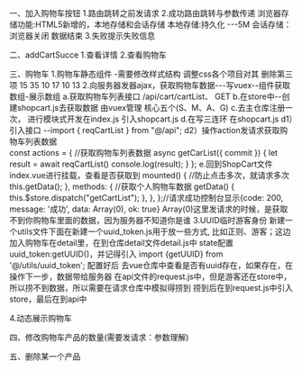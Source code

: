 一、加入购物车按钮
1.路由跳转之前发请求
2.成功路由跳转与参数传递
浏览器存储功能:HTML5新增的，本地存储和会话存储
本地存储:持久化 ---5M
会话存储：浏览器关闭  数据结束
3.失败提示失败信息

二、addCartSucce
1.查看详情
2.查看购物车

三、购物车
1.购物车静态组件 -需要修改样式结构
调整css各个项目对其   删除第三项  15 35 10 17 10 13
2.向服务器发器ajax，获取购物车数据---写vuex--组件获取数组-展示数组
a.获取购物车列表接口 /api/cart/cartList、 GET
b.在store中--创建shopcart.js去获取数据 由vuex管理 核心五个(S、M、A、G)
c.去主仓库注册一次， 进行模块式开发在index.js 引入shopcart.js
d.在写三连环 在shopcart.js 
  d1）引入接口 --import { reqCartList } from "@/api";
  d2）操作action发请求获取购物车列表数据  
  const actions = {
      //获取购物车列表数据
      async getCarList({ commit }) {
          let result = await reqCartList()
          console.log(result);
      }
  };
e.回到ShopCart文件index.vue进行挂载，查看是否获取到
 mounted() {
    //防止点击多次，就请求多次
    this.getData();
  },
  methods: {
    //获取个人购物车数据
    getData() {
      this.$store.dispatch("getCartList");
    },
  },
};//请求成功控制台显示{code: 200, message: '成功', data: Array(0), ok: true}
Array(0)这里发请求的时候，是获取不到你购物车里面的数据，因为服务器不知道你是谁
3.UUID临时游客身份
新建一个utils文件下面在新建一个uuid_token.js用于放一些方式, 比如正则、游客；这边加入购物车在detail里，在到仓库detail文件detail.js中 state配置  uuid_token:getUUID()，并记得引入 import {getUUID} from '@/utils/uuid_token';
配置好后 去vue仓库中查看是否有uuid存在，如果存在，在操作下一步，数据带给服务器
在api文件的request.js中，但是游客还在store中，所以捞不到数据，所以需要在请求仓库中模拟得捞到
捞到后在到request.js中引入store，最后在到api中

4.动态展示购物车

四、修改购物车产品的数量(需要发请求：参数理解)



五、删除某一个产品